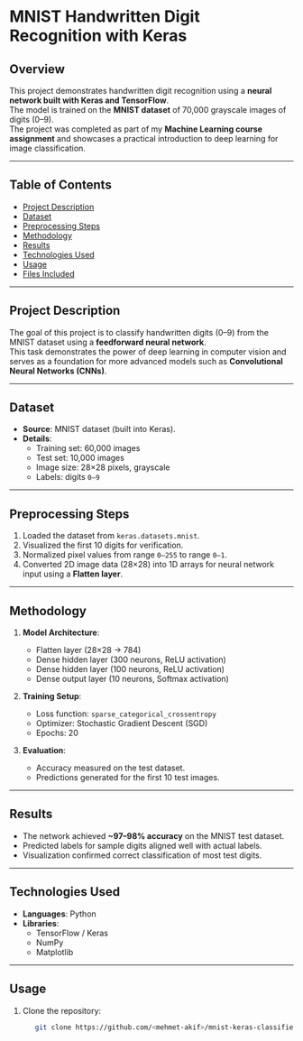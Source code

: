# MNIST Handwritten Digit Recognition with Keras

## Overview

This project demonstrates handwritten digit recognition using a **neural network built with Keras and TensorFlow**.  
The model is trained on the **MNIST dataset** of 70,000 grayscale images of digits (0–9).  
The project was completed as part of my **Machine Learning course assignment** and showcases a practical introduction to deep learning for image classification.

---

## Table of Contents
- [Project Description](#project-description)
- [Dataset](#dataset)
- [Preprocessing Steps](#preprocessing-steps)
- [Methodology](#methodology)
- [Results](#results)
- [Technologies Used](#technologies-used)
- [Usage](#usage)
- [Files Included](#files-included)

---

## Project Description

The goal of this project is to classify handwritten digits (0–9) from the MNIST dataset using a **feedforward neural network**.  
This task demonstrates the power of deep learning in computer vision and serves as a foundation for more advanced models such as **Convolutional Neural Networks (CNNs)**.

---

## Dataset

- **Source**: MNIST dataset (built into Keras).
- **Details**:
  - Training set: 60,000 images
  - Test set: 10,000 images
  - Image size: 28×28 pixels, grayscale
  - Labels: digits `0–9`

---

## Preprocessing Steps

1. Loaded the dataset from `keras.datasets.mnist`.
2. Visualized the first 10 digits for verification.
3. Normalized pixel values from range `0–255` to range `0–1`.
4. Converted 2D image data (28×28) into 1D arrays for neural network input using a **Flatten layer**.

---

## Methodology

1. **Model Architecture**:
   - Flatten layer (28×28 → 784)
   - Dense hidden layer (300 neurons, ReLU activation)
   - Dense hidden layer (100 neurons, ReLU activation)
   - Dense output layer (10 neurons, Softmax activation)

2. **Training Setup**:
   - Loss function: `sparse_categorical_crossentropy`
   - Optimizer: Stochastic Gradient Descent (SGD)
   - Epochs: 20

3. **Evaluation**:
   - Accuracy measured on the test dataset.
   - Predictions generated for the first 10 test images.

---

## Results

- The network achieved **~97–98% accuracy** on the MNIST test dataset.  
- Predicted labels for sample digits aligned well with actual labels.  
- Visualization confirmed correct classification of most test digits.

---

## Technologies Used

- **Languages**: Python
- **Libraries**:
  - TensorFlow / Keras
  - NumPy
  - Matplotlib

---

## Usage

1. Clone the repository:
   ```bash
      git clone https://github.com/<mehmet-akif>/mnist-keras-classifier.git

   
